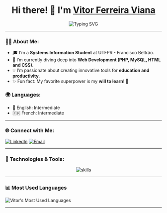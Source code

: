 <h1 align="center">Hi there! 👋 I'm <a href="https://github.com/VitorFerreiraCode">Vitor Ferreira Viana</a></h1>

<p align="center">
  <img src="https://readme-typing-svg.demolab.com?font=Fira+Code&weight=500&size=24&pause=1000&color=38BDF8&center=true&vCenter=true&width=435&lines=Software+Engineering+Student;" alt="Typing SVG" />
</p>

---

### 🙋‍♂️ About Me:
- 🎓 I’m a **Systems Information Student** at UTFPR - Francisco Beltrão.
- 🌱 I’m currently diving deep into **Web Development (PHP, MySQL, HTML and CSS)**.
- 💡 I’m passionate about creating innovative tools for **education and productivity**.
- ✨ Fun fact: My favorite superpower is my **will to learn**! 🚀
### 🌍 **Languages:**
- 🗽 English: Intermediate  
- 🇫🇷 French: Intermediate


---

### 🌐 Connect with Me:
[![LinkedIn](https://img.shields.io/badge/LinkedIn-0A66C2?style=for-the-badge&logo=linkedin&logoColor=white)](https://linkedin.com/in/vitorferreiracode)
[![Email](https://img.shields.io/badge/Email-D14836?style=for-the-badge&logo=gmail&logoColor=white)](mailto:vitorferreiraviana@alunos.utfpr.edu.br)

---

### 🔧 Technologies & Tools:
<p align="center">
  <img src="https://skillicons.dev/icons?i=js,html,css,php,nodejs,mysql,github,figma" alt="skills">
</p>

---

### 📊 Most Used Languages
![Vitor's Most Used Languages](https://github-readme-stats.vercel.app/api/top-langs/?username=VitorFerreiraCode&layout=compact&theme=highcontrast)

---

